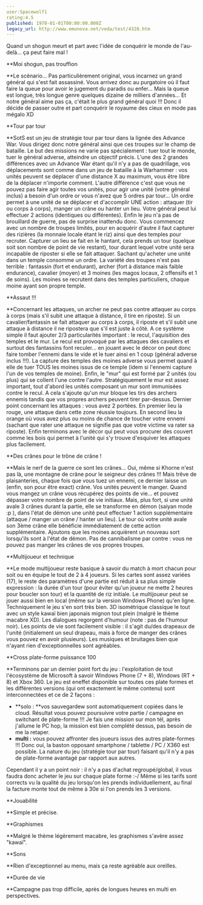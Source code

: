 ```yaml
---
user:Spacewolf1
rating:4.5
published: 1970-01-01T00:00:00.000Z
legacy_url: http://www.emunova.net/veda/test/4328.htm
---
```

Quand un shogun meurt et part avec l'idée de conquérir le monde de l'au-delà... ça peut faire mal !  

  

**Moi shogun, pas trouffion  

**Le scénario... Pas particulièrement original, vous incarnez un grand général qui s'est fait assassiné. Vous arrivez donc au purgatoire où il faut faire la queue pour avoir le jugement du paradis ou enfer... Mais la queue est longue, très longue genre quelques dizaine de milliers d'années... Et notre général aime pas ça, c'était le plus grand général quoi !!! Donc il décide de passer outre et part conquérir le royaume des cieux en mode pas mégalo XD  

  

**Tour par tour  

**SotS est un jeu de stratégie tour par tour dans la lignée des Advance War. Vous dirigez donc notre général ainsi que ces troupes sur le champ de bataille. Le but des missions ne varie pas spécialement : tuer tout le monde, tuer le général adverse, atteindre un objectif précis. L'une des 2 grandes différences avec un Advance War étant qu'il n'y a pas de quadrillage, vos déplacements sont comme dans un jeu de bataille à la Warhammer : vos unités peuvent se déplacer d'une distance X au maximum, vous être libre de la déplacer n'importe comment. L'autre différence c'est que vous ne pouvez pas faire agir toutes vos unités, pour agir une unité (votre général inclus) a besoin d'un ordre or vous n'avez que 5 ordres par tour... Un ordre permet à une unité de se déplacer et d'accomplir UNE action : attaquer (tir ou corps à corps), manger un crâne ou hanter un lieu. Votre général peut lui effectuer 2 actions (identiques ou différentes). Enfin le jeu n'a pas de brouillard de guerre, pas de surprise inattendu donc. Vous commencez avec un nombre de troupes limités, pour en acquérir d'autre il faut capturer des rizières (la monnaie locale étant le riz) ainsi que des temples pour recruter. Capturer un lieu se fait en le hantant, cela prends un tour (quelque soit son nombre de point de vie restant), tour durant lequel votre unité sera incapable de riposter si elle se fait attaquer. Sachant qu'acheter une unité dans un temple consomme un ordre. La variété des troupes n'est pas terrible : fantassin (fort et endurant), archer (fort à distance mais faible endurance), cavalier (moyen) et 3 moines (les magos locaux, 2 offensifs et 1 de soins). Les moines se recrutent dans des temples particuliers, chaque moine ayant son propre temple.  

  

**Assaut !!!  

**Concernant les attaques, un archer ne peut pas contre attaquer au corps à corps (mais s'il subit une attaque à distance, il tire en riposte). Si un cavalier/fantassin se fait attaquer au corps à corps, il riposte et s'il subit une attaque à distance il ne ripostera que s'il est juste à côté. A ce système simple il faut ajouter 2/3 particularités important : le recul, l'aquisition des temples et le mur. Le recul est provoqué par les attaques des cavaliers et surtout des fantassins font reculer... en jouant avec le décor on peut donc faire tomber l'ennemi dans le vide et le tuer ainsi en 1 coup (général adverse inclus !!!). La capture des temples des moines adverse vous permet quand à elle de tuer TOUS les moines issus de ce temple (idem si l'ennemi capture l'un de vos temples de moine). Enfin, le "mur" qui est formé par 2 unités (ou plus) qui se collent l'une contre l'autre. Stratégiquement le mur est assez important, tout d'abord les unités composant un mur sont immunisées contre le recul. A cela s'ajoute qu'un mur bloque les tirs des archers ennemis tandis que vos propres archers peuvent tirer par-dessus. Dernier point concernant les attaques : vous avez 2 portées. En premier lieu la rouge, une attaque dans cette zone réussie toujours. En second lieu la orange où vous avez plus ou moins de chance de toucher votre ennemi (sachant que rater une attaque ne signifie pas que votre victime va rater sa riposte). Enfin terminons avec le décor qui peut vous procurer des couvert comme les bois qui permet à l'unité qui s'y trouve d'esquiver les attaques plus facilement.  

  

**Des crânes pour le trône de crâne !  

**Mais le nerf de la guerre ce sont les crânes... Oui, même si Khorne n'est pas là, une montagne de crâne pour le seigneur des crânes !!! Mais trêve de plaisanteries, chaque fois que vous tuez un ennemi, ce dernier laisse un (enfin, son pour être exact) crâne. Vos unités peuvent le manger. Quand vous mangez un crâne vous récupérez des points de vie... et pouvez dépasser votre nombre de point de vie initiaux. Mais, plus fort, si une unité avale 3 crânes durant la partie, elle se transforme en démon (saiyan mode :p ), dans l'état de démon une unité peut effectuer 1 action supplémentaire (attaque / manger un crâne / hanter un lieu). Le tour où votre unité avale son 3ème crâne elle bénéficie immédiatement de cette action supplémentaire. Ajoutons que les moines acquièrent un nouveau sort lorsqu'ils sont à l'état de démon. Pas de cannibalisme par contre : vous ne pouvez pas manger les crânes de vos propres troupes.  

  

**Multijoueur et technique  

**Le mode multijoueur reste basique à savoir du match à mort chacun pour soit ou en équipe le tout de 2 à 4 joueurs. Si les cartes sont assez variées (17), le reste des paramètres d'une partie est réduit à sa plus simple expression : la durée d'un tour (pour éviter qu'un joueur ne mette 2 heures pour boucler son tour) et la quantité de riz initiale. Le multijoueur peut se jouer aussi bien en local (même sur la version Windows Phone) qu'en ligne. Techniquement le jeu s'en sort très bien. 3D isométrique classique le tout avec un style kawaï bien japonais mignon tout plein (malgré le thème macabre XD). Les dialogues regorgent d'humour (note : pas de l'humour noir). Les points de vie sont facilement visible : il s'agit du/des drapeaux de l'unité (initialement un seul drapeau, mais à force de manger des crânes vous pouvez en avoir plusieurs). Les musiques et bruitages bien que n'ayant rien d'exceptionnelles sont agréables.  

  

**Cross plate-forme puissance 100  

**Terminons par un dernier point fort du jeu : l'exploitation de tout l'écosystème de Microsoft à savoir Windows Phone (7 + 8), Windows (RT + 8) et Xbox 360\. Le jeu est eneffet disponible sur toutes ces plate formes et les différentes versions (qui ont exactement le même contenu) sont interconnectées et ce de 2 façons :   



* **solo : **vos sauvegardew sont automatiquement copiées dans le cloud. Résultat vous pouvez poursuivre votre partie / campagne en switchant de plate-forme !!! Je fais une mission sur mon tél, après j'allume le PC hop, la mission est bien complété dessus, pas besoin de me la retaper.  
* **multi :** vous pouvez affronter des joueurs issus des autres plate-formes !!! Donc oui, la baston opposant smartphone / tablette / PC / X360 est possible. La nature du jeu (stratégie tour par tour) faisant qu'il n'y a pas de plate-forme avantagé par rapport aux autres.

Cependant il y a un point noir : il n'y a pas d'achat regroupé/global, il vous faudra donc acheter le jeu sur chaque plate forme :-/ Même si les tarifs sont corrects vu la qualité du jeu lorsqu'on les prends individuellement, au final la facture monte tout de même à 30e si l'on prends les 3 versions.  

  

  

**Jouabilité  

**Simple et précise.  

**Graphismes  

**Malgré le thème légèrement macabre, les graphismes s'avère assez "kawaï".  

**Sons  

**Rien d'exceptionnel au menu, mais ça reste agréable aux oreilles.  

**Durée de vie  

**Campagne pas trop difficile, après de longues heures en multi en perspectives.